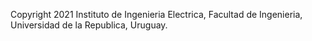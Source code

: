 Copyright 2021
  Instituto de Ingenieria Electrica, Facultad de Ingenieria,
  Universidad de la Republica, Uruguay.
